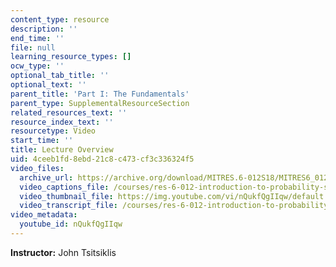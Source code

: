 ```yaml
---
content_type: resource
description: ''
end_time: ''
file: null
learning_resource_types: []
ocw_type: ''
optional_tab_title: ''
optional_text: ''
parent_title: 'Part I: The Fundamentals'
parent_type: SupplementalResourceSection
related_resources_text: ''
resource_index_text: ''
resourcetype: Video
start_time: ''
title: Lecture Overview
uid: 4ceeb1fd-8ebd-21c8-c473-cf3c336324f5
video_files:
  archive_url: https://archive.org/download/MITRES.6-012S18/MITRES6_012S18_L10-01_300k.mp4
  video_captions_file: /courses/res-6-012-introduction-to-probability-spring-2018/3b5d5fc748fc5d528e8ddb8420b70e64_nQukfQgIIqw.vtt
  video_thumbnail_file: https://img.youtube.com/vi/nQukfQgIIqw/default.jpg
  video_transcript_file: /courses/res-6-012-introduction-to-probability-spring-2018/2843d78d99fbb4f643bede8b9ece0eb7_nQukfQgIIqw.pdf
video_metadata:
  youtube_id: nQukfQgIIqw
---
```


**Instructor:** John Tsitsiklis



